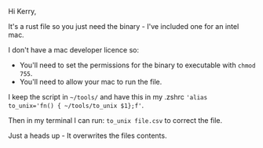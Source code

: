 Hi Kerry,

It's a rust file so you just need the binary - I've included one for an intel mac.

I don't have a mac developer licence so:

- You'll need to set the permissions for the binary to executable with `chmod 755`.
- You'll need to allow your mac to run the file.

I keep the script in `~/tools/` and have this in my .zshrc `'alias to_unix='fn() { ~/tools/to_unix $1};f'`.

Then in my terminal I can run: `to_unix file.csv` to correct the file.

Just a heads up - It overwrites the files contents.
